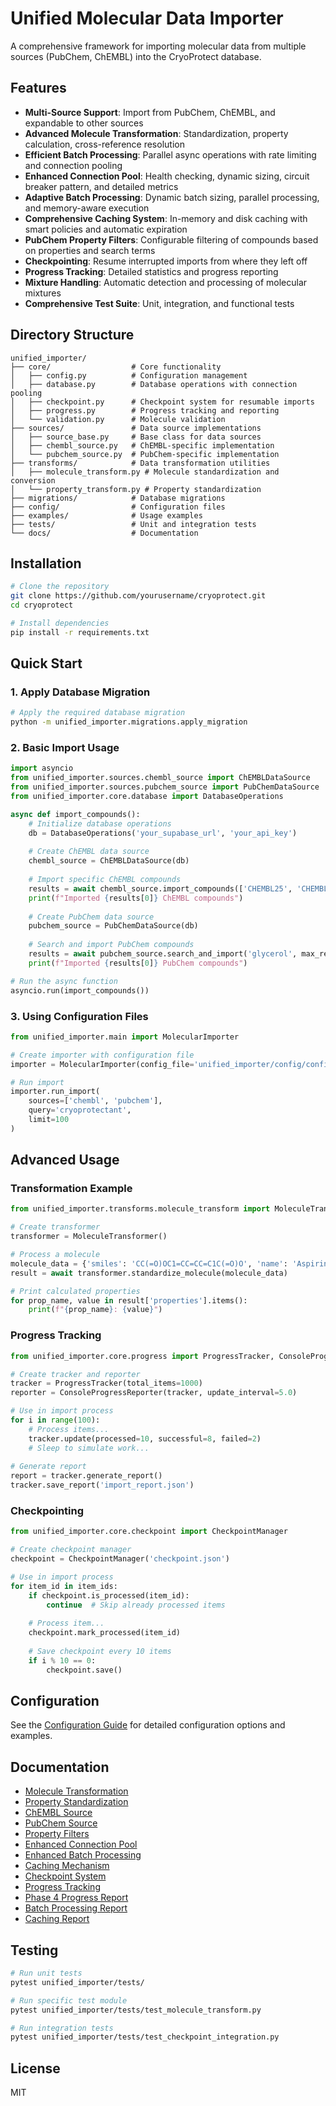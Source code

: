# Unified Molecular Data Importer

A comprehensive framework for importing molecular data from multiple sources (PubChem, ChEMBL) into the CryoProtect database.

## Features

- **Multi-Source Support**: Import from PubChem, ChEMBL, and expandable to other sources
- **Advanced Molecule Transformation**: Standardization, property calculation, cross-reference resolution
- **Efficient Batch Processing**: Parallel async operations with rate limiting and connection pooling
- **Enhanced Connection Pool**: Health checking, dynamic sizing, circuit breaker pattern, and detailed metrics
- **Adaptive Batch Processing**: Dynamic batch sizing, parallel processing, and memory-aware execution
- **Comprehensive Caching System**: In-memory and disk caching with smart policies and automatic expiration
- **PubChem Property Filters**: Configurable filtering of compounds based on properties and search terms
- **Checkpointing**: Resume interrupted imports from where they left off
- **Progress Tracking**: Detailed statistics and progress reporting
- **Mixture Handling**: Automatic detection and processing of molecular mixtures
- **Comprehensive Test Suite**: Unit, integration, and functional tests

## Directory Structure

```
unified_importer/
├── core/                  # Core functionality
│   ├── config.py          # Configuration management
│   ├── database.py        # Database operations with connection pooling
│   ├── checkpoint.py      # Checkpoint system for resumable imports
│   ├── progress.py        # Progress tracking and reporting
│   └── validation.py      # Molecule validation
├── sources/               # Data source implementations
│   ├── source_base.py     # Base class for data sources
│   ├── chembl_source.py   # ChEMBL-specific implementation
│   └── pubchem_source.py  # PubChem-specific implementation
├── transforms/            # Data transformation utilities
│   ├── molecule_transform.py # Molecule standardization and conversion
│   └── property_transform.py # Property standardization
├── migrations/            # Database migrations
├── config/                # Configuration files
├── examples/              # Usage examples
├── tests/                 # Unit and integration tests
└── docs/                  # Documentation
```

## Installation

```bash
# Clone the repository
git clone https://github.com/yourusername/cryoprotect.git
cd cryoprotect

# Install dependencies
pip install -r requirements.txt
```

## Quick Start

### 1. Apply Database Migration

```bash
# Apply the required database migration
python -m unified_importer.migrations.apply_migration
```

### 2. Basic Import Usage

```python
import asyncio
from unified_importer.sources.chembl_source import ChEMBLDataSource
from unified_importer.sources.pubchem_source import PubChemDataSource
from unified_importer.core.database import DatabaseOperations

async def import_compounds():
    # Initialize database operations
    db = DatabaseOperations('your_supabase_url', 'your_api_key')
    
    # Create ChEMBL data source
    chembl_source = ChEMBLDataSource(db)
    
    # Import specific ChEMBL compounds
    results = await chembl_source.import_compounds(['CHEMBL25', 'CHEMBL1201'])
    print(f"Imported {results[0]} ChEMBL compounds")
    
    # Create PubChem data source
    pubchem_source = PubChemDataSource(db)
    
    # Search and import PubChem compounds
    results = await pubchem_source.search_and_import('glycerol', max_results=10)
    print(f"Imported {results[0]} PubChem compounds")

# Run the async function
asyncio.run(import_compounds())
```

### 3. Using Configuration Files

```python
from unified_importer.main import MolecularImporter

# Create importer with configuration file
importer = MolecularImporter(config_file='unified_importer/config/config_combined.json')

# Run import
importer.run_import(
    sources=['chembl', 'pubchem'],
    query='cryoprotectant',
    limit=100
)
```

## Advanced Usage

### Transformation Example

```python
from unified_importer.transforms.molecule_transform import MoleculeTransformer

# Create transformer
transformer = MoleculeTransformer()

# Process a molecule
molecule_data = {'smiles': 'CC(=O)OC1=CC=CC=C1C(=O)O', 'name': 'Aspirin'}
result = await transformer.standardize_molecule(molecule_data)

# Print calculated properties
for prop_name, value in result['properties'].items():
    print(f"{prop_name}: {value}")
```

### Progress Tracking

```python
from unified_importer.core.progress import ProgressTracker, ConsoleProgressReporter

# Create tracker and reporter
tracker = ProgressTracker(total_items=1000)
reporter = ConsoleProgressReporter(tracker, update_interval=5.0)

# Use in import process
for i in range(100):
    # Process items...
    tracker.update(processed=10, successful=8, failed=2)
    # Sleep to simulate work...
    
# Generate report
report = tracker.generate_report()
tracker.save_report('import_report.json')
```

### Checkpointing

```python
from unified_importer.core.checkpoint import CheckpointManager

# Create checkpoint manager
checkpoint = CheckpointManager('checkpoint.json')

# Use in import process
for item_id in item_ids:
    if checkpoint.is_processed(item_id):
        continue  # Skip already processed items
        
    # Process item...
    checkpoint.mark_processed(item_id)
    
    # Save checkpoint every 10 items
    if i % 10 == 0:
        checkpoint.save()
```

## Configuration

See the [Configuration Guide](config/README.md) for detailed configuration options and examples.

## Documentation

- [Molecule Transformation](docs/molecule_transform.md)
- [Property Standardization](docs/property_transform.md)
- [ChEMBL Source](docs/chembl_source.md)
- [PubChem Source](docs/pubchem_source.md)
- [Property Filters](docs/property_filters.md)
- [Enhanced Connection Pool](docs/enhanced_connection_pool.md)
- [Enhanced Batch Processing](docs/enhanced_batch_processing.md)
- [Caching Mechanism](docs/caching_mechanism.md)
- [Checkpoint System](docs/checkpoint.md)
- [Progress Tracking](docs/progress.md)
- [Phase 4 Progress Report](docs/PHASE4_PROGRESS_REPORT.md)
- [Batch Processing Report](docs/PHASE4_BATCH_PROCESSING_REPORT.md)
- [Caching Report](docs/PHASE4_CACHING_REPORT.md)

## Testing

```bash
# Run unit tests
pytest unified_importer/tests/

# Run specific test module
pytest unified_importer/tests/test_molecule_transform.py

# Run integration tests
pytest unified_importer/tests/test_checkpoint_integration.py
```

## License

MIT